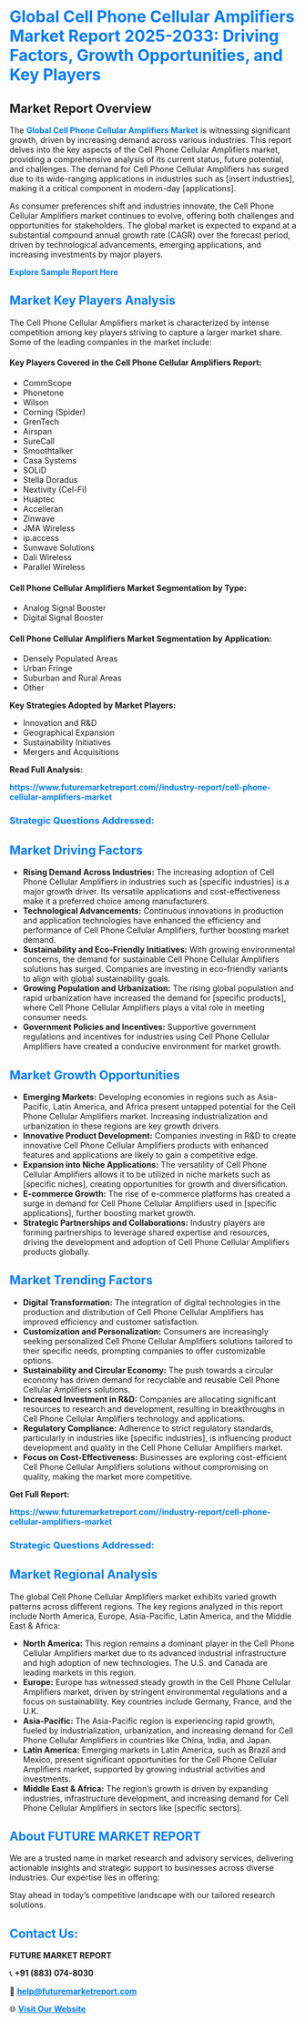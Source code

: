 <h1 style="color: #007BFF;">Global Cell Phone Cellular Amplifiers Market Report 2025-2033: Driving Factors, Growth Opportunities, and Key Players</h1>

<section id="overview">
<h2>Market Report Overview</h2>
<p>The <a href="https://www.futuremarketreport.com//industry-report/cell-phone-cellular-amplifiers-market" style="color: #007BFF; text-decoration: none;"><strong>Global Cell Phone Cellular Amplifiers Market</strong></a> is witnessing significant growth, driven by increasing demand across various industries. This report delves into the key aspects of the Cell Phone Cellular Amplifiers market, providing a comprehensive analysis of its current status, future potential, and challenges. The demand for Cell Phone Cellular Amplifiers has surged due to its wide-ranging applications in industries such as [insert industries], making it a critical component in modern-day [applications].</p>
<p>As consumer preferences shift and industries innovate, the Cell Phone Cellular Amplifiers market continues to evolve, offering both challenges and opportunities for stakeholders. The global market is expected to expand at a substantial compound annual growth rate (CAGR) over the forecast period, driven by technological advancements, emerging applications, and increasing investments by major players.</p>
</section>

<section id="overview">
<p><a href="https://www.futuremarketreport.com//request-sample/reportId=76061" style="color: #007BFF; text-decoration: none;"><strong>Explore Sample Report Here</strong></a></p>
</section>

<section id="key-players">
<h2 style="color: #007BFF;">Market Key Players Analysis</h2>
<p>The Cell Phone Cellular Amplifiers market is characterized by intense competition among key players striving to capture a larger market share. Some of the leading companies in the market include:</p>
<h4>Key Players Covered in the Cell Phone Cellular Amplifiers Report:</h4>
<ul><li>CommScope</li><li>Phonetone</li><li>Wilson</li><li>Corning (Spider)</li><li>GrenTech</li><li>Airspan</li><li>SureCall</li><li>Smoothtalker</li><li>Casa Systems</li><li>SOLiD</li><li>Stella Doradus</li><li>Nextivity (Cel-Fi)</li><li>Huaptec</li><li>Accelleran</li><li>Zinwave</li><li>JMA Wireless</li><li>ip.access</li><li>Sunwave Solutions</li><li>Dali Wireless</li><li>Parallel Wireless</li></ul>
<h4>Cell Phone Cellular Amplifiers Market Segmentation by Type:</h4>
<ul><li>Analog Signal Booster</li><li>Digital Signal Booster</li></ul>

<h4>Cell Phone Cellular Amplifiers Market Segmentation by Application:</h4>
<ul><li>Densely Populated Areas</li><li>Urban Fringe</li><li>Suburban and Rural Areas</li><li>Other</li></ul>
<p><strong>Key Strategies Adopted by Market Players:</strong></p>
<ul>
<li>Innovation and R&D</li>
<li>Geographical Expansion</li>
<li>Sustainability Initiatives</li>
<li>Mergers and Acquisitions</li>
</ul>
</section>

<section>
<p><strong>Read Full Analysis: </strong></p><a href="https://www.futuremarketreport.com//industry-report/cell-phone-cellular-amplifiers-market" style="color: #007BFF; text-decoration: none;"><strong>https://www.futuremarketreport.com//industry-report/cell-phone-cellular-amplifiers-market</strong></a>
<h3 style="color: #007BFF;">Strategic Questions Addressed:</h3>
</section>

<section id="driving-factors">
<h2 style="color: #007BFF;">Market Driving Factors</h2>
<ul>
<li><strong>Rising Demand Across Industries:</strong> The increasing adoption of Cell Phone Cellular Amplifiers in industries such as [specific industries] is a major growth driver. Its versatile applications and cost-effectiveness make it a preferred choice among manufacturers.</li>
<li><strong>Technological Advancements:</strong> Continuous innovations in production and application technologies have enhanced the efficiency and performance of Cell Phone Cellular Amplifiers, further boosting market demand.</li>
<li><strong>Sustainability and Eco-Friendly Initiatives:</strong> With growing environmental concerns, the demand for sustainable Cell Phone Cellular Amplifiers solutions has surged. Companies are investing in eco-friendly variants to align with global sustainability goals.</li>
<li><strong>Growing Population and Urbanization:</strong> The rising global population and rapid urbanization have increased the demand for [specific products], where Cell Phone Cellular Amplifiers plays a vital role in meeting consumer needs.</li>
<li><strong>Government Policies and Incentives:</strong> Supportive government regulations and incentives for industries using Cell Phone Cellular Amplifiers have created a conducive environment for market growth.</li>
</ul>
</section>

<section id="growth-opportunities">
<h2 style="color: #007BFF;">Market Growth Opportunities</h2>
<ul>
<li><strong>Emerging Markets:</strong> Developing economies in regions such as Asia-Pacific, Latin America, and Africa present untapped potential for the Cell Phone Cellular Amplifiers market. Increasing industrialization and urbanization in these regions are key growth drivers.</li>
<li><strong>Innovative Product Development:</strong> Companies investing in R&D to create innovative Cell Phone Cellular Amplifiers products with enhanced features and applications are likely to gain a competitive edge.</li>
<li><strong>Expansion into Niche Applications:</strong> The versatility of Cell Phone Cellular Amplifiers allows it to be utilized in niche markets such as [specific niches], creating opportunities for growth and diversification.</li>
<li><strong>E-commerce Growth:</strong> The rise of e-commerce platforms has created a surge in demand for Cell Phone Cellular Amplifiers used in [specific applications], further boosting market growth.</li>
<li><strong>Strategic Partnerships and Collaborations:</strong> Industry players are forming partnerships to leverage shared expertise and resources, driving the development and adoption of Cell Phone Cellular Amplifiers products globally.</li>
</ul>
</section>

<section id="trending-factors">
<h2 style="color: #007BFF;">Market Trending Factors</h2>
<ul>
<li><strong>Digital Transformation:</strong> The integration of digital technologies in the production and distribution of Cell Phone Cellular Amplifiers has improved efficiency and customer satisfaction.</li>
<li><strong>Customization and Personalization:</strong> Consumers are increasingly seeking personalized Cell Phone Cellular Amplifiers solutions tailored to their specific needs, prompting companies to offer customizable options.</li>
<li><strong>Sustainability and Circular Economy:</strong> The push towards a circular economy has driven demand for recyclable and reusable Cell Phone Cellular Amplifiers solutions.</li>
<li><strong>Increased Investment in R&D:</strong> Companies are allocating significant resources to research and development, resulting in breakthroughs in Cell Phone Cellular Amplifiers technology and applications.</li>
<li><strong>Regulatory Compliance:</strong> Adherence to strict regulatory standards, particularly in industries like [specific industries], is influencing product development and quality in the Cell Phone Cellular Amplifiers market.</li>
<li><strong>Focus on Cost-Effectiveness:</strong> Businesses are exploring cost-efficient Cell Phone Cellular Amplifiers solutions without compromising on quality, making the market more competitive.</li>
</ul>
</section>

<section>
<p><strong>Get Full Report: </strong></p><a href="https://www.futuremarketreport.com//industry-report/cell-phone-cellular-amplifiers-market" style="color: #007BFF; text-decoration: none;"><strong>https://www.futuremarketreport.com//industry-report/cell-phone-cellular-amplifiers-market</strong></a>
<h3 style="color: #007BFF;">Strategic Questions Addressed:</h3>
</section>


<section id="regional-analysis">
<h2 style="color: #007BFF;">Market Regional Analysis</h2>
<p>The global Cell Phone Cellular Amplifiers market exhibits varied growth patterns across different regions. The key regions analyzed in this report include North America, Europe, Asia-Pacific, Latin America, and the Middle East & Africa:</p>
<ul>
<li><strong>North America:</strong> This region remains a dominant player in the Cell Phone Cellular Amplifiers market due to its advanced industrial infrastructure and high adoption of new technologies. The U.S. and Canada are leading markets in this region.</li>
<li><strong>Europe:</strong> Europe has witnessed steady growth in the Cell Phone Cellular Amplifiers market, driven by stringent environmental regulations and a focus on sustainability. Key countries include Germany, France, and the U.K.</li>
<li><strong>Asia-Pacific:</strong> The Asia-Pacific region is experiencing rapid growth, fueled by industrialization, urbanization, and increasing demand for Cell Phone Cellular Amplifiers in countries like China, India, and Japan.</li>
<li><strong>Latin America:</strong> Emerging markets in Latin America, such as Brazil and Mexico, present significant opportunities for the Cell Phone Cellular Amplifiers market, supported by growing industrial activities and investments.</li>
<li><strong>Middle East & Africa:</strong> The region’s growth is driven by expanding industries, infrastructure development, and increasing demand for Cell Phone Cellular Amplifiers in sectors like [specific sectors].</li>
</ul>
</section>

<footer>
<h2 style="color: #007BFF;">About FUTURE MARKET REPORT</h2>
<p>We are a trusted name in market research and advisory services, delivering actionable insights and strategic support to businesses across diverse industries. Our expertise lies in offering:</p>

<p>Stay ahead in today’s competitive landscape with our tailored research solutions.</p>

<h2 style="color: #007BFF;">Contact Us:</h2>
<p><strong>FUTURE MARKET REPORT</strong></p>
<p>📞 <strong>+91 (883) 074-8030</strong></p>
<p>📧 <strong><a href="mailto:help@futuremarketreport.com" style="color: #007BFF;">help@futuremarketreport.com</a></strong></p>
<p>🌐 <strong><a href="https://www.futuremarketreport.com/" style="color: #007BFF;">Visit Our Website</a></strong></p>
</footer>